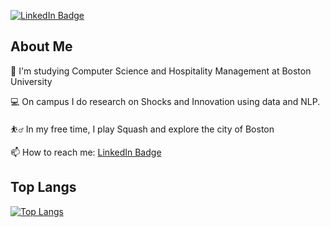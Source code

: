 [![LinkedIn Badge](https://camo.githubusercontent.com/73d7f9030632789d857cd7bb543d9cb9bada0672f246b6008258864452f17988/68747470733a2f2f696d672e736869656c64732e696f2f62616467652f4c696e6b6564496e2d626c75653f7374796c653d666f722d7468652d6261646765266c6f676f3d6c696e6b6564696e266c6f676f436f6c6f723d7768697465)](https://www.linkedin.com/in/03-sjain)

## About Me

🏫 I'm studying Computer Science and Hospitality Management at Boston University

💻 On campus I do research on Shocks and Innovation using data and NLP.

⛹️‍♂️ In my free time, I play Squash and explore the city of Boston

📫 How to reach me: [LinkedIn Badge](https://www.linkedin.com/in/03-sjain)

## Top Langs

[![Top Langs](https://github-readme-stats.vercel.app/api/top-langs/?username=shreyj03)](https://github.com/anuraghazra/github-readme-stats)
